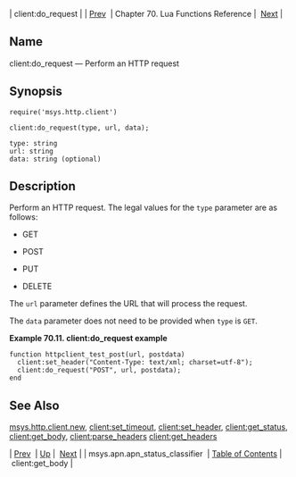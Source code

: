 | client:do_request |
| [Prev](lua.ref.msys.apn.apn_status_classifier)  | Chapter 70. Lua Functions Reference |  [Next](lua.ref.client_get_body) |

<a name="lua.ref.client_do_request"></a>
## Name

client:do_request — Perform an HTTP request

<a name="idp15187904"></a>
## Synopsis

`require('msys.http.client')`

`client:do_request(type, url, data);`

```
type: string
url: string
data: string (optional)
```
<a name="idp15191648"></a>
## Description

Perform an HTTP request. The legal values for the `type` parameter are as follows:

*   GET

*   POST

*   PUT

*   DELETE

The `url` parameter defines the URL that will process the request.

The `data` parameter does not need to be provided when `type` is `GET`.

<a name="lua.ref.client_do_request.example"></a>

**Example 70.11. client:do_request example**

```
function httpclient_test_post(url, postdata)
  client:set_header("Content-Type: text/xml; charset=utf-8");
  client:do_request("POST", url, postdata);
end
```

<a name="idp15202576"></a>
## See Also

[msys.http.client.new](lua.ref.msys.http.client.new "msys.http.client.new"), [client:set_timeout](lua.ref.client_set_timeout "client:set_timeout"), [client:set_header](lua.ref.client_set_header "client:set_header"), [client:get_status](lua.ref.client_get_status "client:get_status"), [client:get_body](lua.ref.client_get_body "client:get_body"), [client:parse_headers](lua.ref.client_parse_headers "client:parse_headers") [client:get_headers](lua.ref.client_get_headers "client:get_headers")

| [Prev](lua.ref.msys.apn.apn_status_classifier)  | [Up](lua.function.details) |  [Next](lua.ref.client_get_body) |
| msys.apn.apn_status_classifier  | [Table of Contents](index) |  client:get_body |

